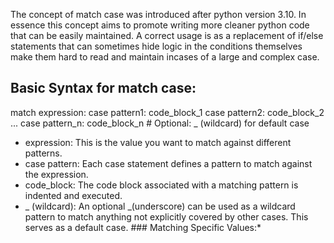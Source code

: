 The concept of match case was introduced after python version 3.10.
In essence this concept aims to promote writing more cleaner python code that can be easily maintained.
A correct usage is as a replacement of if/else statements that can sometimes hide logic in the conditions themselves make them hard to read and maintain incases of a large and complex case.
## Basic Syntax for match case:
match expression:
    case pattern1:
        code_block_1
    case pattern2:
        code_block_2
    ...
    case pattern_n:
        code_block_n
    # Optional: _ (wildcard) for default case

* expression: This is the value you want to match against different patterns.
* case pattern: Each case statement defines a pattern to match against the expression.
* code_block: The code block associated with a matching pattern is indented and executed.
* _ (wildcard): An optional _(underscore) can be used as a wildcard pattern to match anything not explicitly covered by other cases. This serves as a default case. ### Matching Specific Values:*    